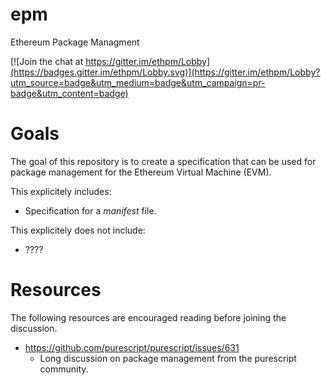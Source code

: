 # epm

Ethereum Package Managment

[![Join the chat at https://gitter.im/ethpm/Lobby](https://badges.gitter.im/ethpm/Lobby.svg)](https://gitter.im/ethpm/Lobby?utm_source=badge&utm_medium=badge&utm_campaign=pr-badge&utm_content=badge)

# Goals

The goal of this repository is to create a specification that can be used for
package management for the Ethereum Virtual Machine (EVM).

This explicitely includes:

* Specification for a *manifest* file.


This explicitely does not include:

* ????


# Resources

The following resources are encouraged reading before joining the discussion.

* https://github.com/purescript/purescript/issues/631
    * Long discussion on package management from the purescript community.

